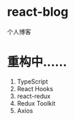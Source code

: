 # react-blog

个人博客

# 重构中......

1. TypeScript
2. React Hooks
3. react-redux
4. Redux Toolkit
5. Axios

